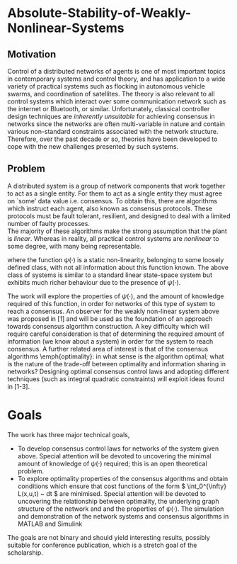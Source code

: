 # Absolute-Stability-of-Weakly-Nonlinear-Systems


## Motivation
Control of a distributed networks of agents is one of most important topics in contemporary systems and control theory, and has application to a wide variety of practical systems such as flocking in autonomous vehicle swarms, and coordination of satellites. The theory is also relevant to all control systems which interact over some communication network such as the internet or Bluetooth, or similar. Unfortunately, classical controller design techniques are _inherently unsuitable_ for achieving consensus in networks since the networks are often multi-variable in nature and contain various non-standard constraints associated with the network structure. Therefore, over the past decade or so, theories have been developed to cope with the new challenges presented by such systems. 


## Problem
A distributed system is a group of network components that work together to act as a single entity. For them to act as a single entity they must agree on `some' data value i.e. 
consensus.  To obtain this, there are algorithms which instruct each agent, also known as consensus protocols. These protocols must be fault tolerant, resilient, and designed to deal with a limited number of faulty processes.  
The majority of these algorithms make the strong assumption that the plant is _linear_. Whereas in reality, all practical control systems are _nonlinear_ to some degree, with many being representable.

where the function $\psi(\cdot)$ is a static non-linearity, belonging to some loosely defined class, with not all information about this function known. The above class of systems is similar to a standard linear state-space system but exhibits much richer behaviour due to the presence of $\psi(\cdot)$.

The work will explore the properties of $\psi(\cdot)$, and the amount of knowledge required of this function, in order for networks of this type of system to reach a consensus. An observer for the weakly non-linear system above was proposed in [1] and will be used as the foundation of an approach towards consensus algorithm construction. A key difficulty which will require careful consideration is that of determining the required amount of information (we know about a system) in order for the system to reach consensus.
A further related area of interest is that of the consensus algorithms \emph{optimality}: in what sense is the algorithm optimal; what is the nature of the trade-off between optimality and information sharing in networks?  Designing optimal consensus control laws and adopting different techniques (such as integral quadratic constraints) will exploit ideas found in [1-3].

# Goals
The work has three major technical goals, 
- To develop consensus control laws for networks of the system given above. Special attention will be devoted to uncovering the minimal amount of knowledge of $\psi(\cdot)$ required; this is an open theoretical problem.
-  To explore optimality properties of the consensus algorithms and obtain conditions which ensure that cost functions of the form
 $ \int_0^{\infty} L(x,u,t) ~ dt $
 are minimised. Special attention will be devoted to uncovering the relationship between optimality, the underlying graph structure of the network and and the properties of $\psi(\cdot)$. 
   The simulation and demonstration of the network systems and consensus algorithms in MATLAB and Simulink

The goals are not binary and should yield interesting results, possibly suitable for conference publication, which is a stretch goal of the scholarship.
